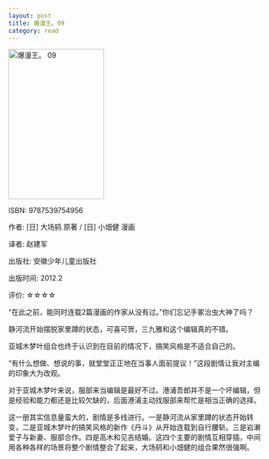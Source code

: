 ```yaml
---
layout: post
title: 爆漫王。09
category: read
---
```

<img class="cover" title="9787539754956" alt="爆漫王。 09" src="/images/2012/10/9787539754956-191x300.jpg" width="191" height="300" />

ISBN: 9787539754956

作者: [日] 大场鸫 原著 / [日] 小畑健 漫画

译者: 赵建军

出版社: 安徽少年儿童出版社

出版时间: 2012.2

评价: ☆☆☆☆

“在此之前，能同时连载2篇漫画的作家从没有过。”你们忘记手冢治虫大神了吗？

静河流开始摆脱家里蹲的状态，可喜可贺，三九雅和这个编辑真的不错。

亚城木梦叶组合也终于认识到在目前的情况下，搞笑风格是不适合自己的。

“有什么想做、想说的事，就堂堂正正地在当事人面前提议！”这段剧情让我对主编的印象大为改观。

对于亚城木梦叶来说，服部来当编辑是最好不过。港浦吾郎并不是一个坏编辑，但是经验和能力都还是比较欠缺的，后面港浦主动找服部来帮忙是相当正确的选择。

这一册其实信息量蛮大的，剧情是多线进行。一是静河流从家里蹲的状态开始转变，二是亚城木梦叶的搞笑风格的新作《丹斗》从开始连载到自行腰斩。三是岩濑爱子与新妻、服部合作。四是高木和见吉结婚。这四个主要的剧情互相穿插，中间用各种各样的场景将整个剧情整合了起来，大场鸫和小畑健的组合果然很强啊。
